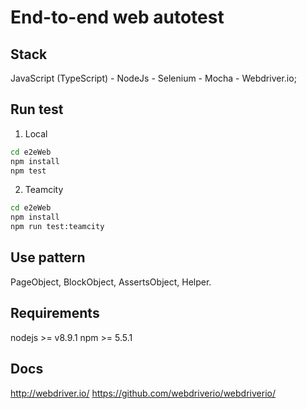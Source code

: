 End-to-end web autotest
======


## Stack
JavaScript (TypeScript) - NodeJs - Selenium - Mocha - Webdriver.io;


## Run test
1. Local
```bash
cd e2eWeb
npm install
npm test
```

2. Teamcity
```bash
cd e2eWeb
npm install
npm run test:teamcity
```


## Use pattern
PageObject, BlockObject, AssertsObject, Helper.


## Requirements
nodejs >= v8.9.1
npm >= 5.5.1


## Docs
http://webdriver.io/
https://github.com/webdriverio/webdriverio/
